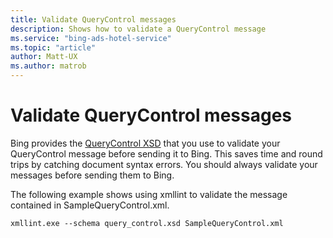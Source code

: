 ```yaml
---
title: Validate QueryControl messages
description: Shows how to validate a QueryControl message
ms.service: "bing-ads-hotel-service"
ms.topic: "article"
author: Matt-UX
ms.author: matrob
---
```


# Validate QueryControl messages

Bing provides the [QueryControl XSD](https://bhacstatic.blob.core.windows.net/schemas/query_control.xsd) that you use to validate your QueryControl message before sending it to Bing. This saves time and round trips by catching document syntax errors. You should always validate your messages before sending them to Bing.

The following example shows using xmllint to validate the message contained in SampleQueryControl.xml.

```
xmllint.exe --schema query_control.xsd SampleQueryControl.xml
```
